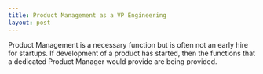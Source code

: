 ```yaml
---
title: Product Management as a VP Engineering
layout: post
---
```


Product Management is a necessary function but is often not an early hire for startups. If development of a product has started, then the functions that a dedicated Product Manager would provide are being provided. 
